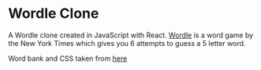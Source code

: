 # Wordle Clone

A Wordle clone created in JavaScript with React.
[Wordle](https://www.nytimes.com/games/wordle/index.html) is a word game by the New York Times which gives you 6 attempts to guess a 5 letter word.  

Word bank and CSS taken from [here](https://github.com/machadop1407/Wordle-Clone-React/tree/main)

